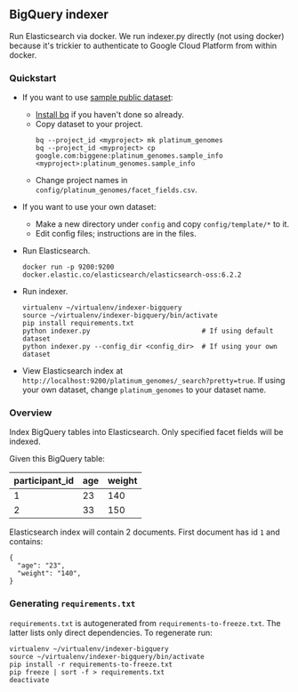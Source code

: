 ## BigQuery indexer

Run Elasticsearch via docker. We run indexer.py directly (not using
docker) because it's trickier to authenticate to Google Cloud Platform from
within docker.

### Quickstart

* If you want to use [sample public dataset](https://bigquery.cloud.google.com/table/google.com:biggene:platinum_genomes.sample_info):
  * [Install bq](https://cloud.google.com/bigquery/docs/bq-command-line-tool#installation)
if you haven't done so already.
  * Copy dataset to your project.
    ```
    bq --project_id <myproject> mk platinum_genomes
    bq --project_id <myproject> cp google.com:biggene:platinum_genomes.sample_info  <myproject>:platinum_genomes.sample_info
    ```
  * Change project names in `config/platinum_genomes/facet_fields.csv`.
* If you want to use your own dataset:
  * Make a new directory under `config` and copy `config/template/*` to it.
  * Edit config files; instructions are in the files.
* Run Elasticsearch.

    ```
    docker run -p 9200:9200 docker.elastic.co/elasticsearch/elasticsearch-oss:6.2.2
    ```
* Run indexer.

    ```
    virtualenv ~/virtualenv/indexer-bigquery
    source ~/virtualenv/indexer-bigquery/bin/activate
    pip install requirements.txt
    python indexer.py                            # If using default dataset
    python indexer.py --config_dir <config_dir>  # If using your own dataset
    ```

* View Elasticsearch index at
 `http://localhost:9200/platinum_genomes/_search?pretty=true`. If using your
 own dataset, change `platinum_genomes` to your dataset name.

### Overview

Index BigQuery tables into Elasticsearch. Only specified facet fields will be indexed.

Given this BigQuery table:

  participant_id | age | weight
  --- | --- |---
  1 | 23 | 140
  2 | 33 | 150

Elasticsearch index will contain 2 documents. First document has id `1` and contains:

	{
	  "age": "23",
	  "weight": "140",
	}

### Generating `requirements.txt`

`requirements.txt` is autogenerated from `requirements-to-freeze.txt`. The
latter lists only direct dependencies. To regenerate run:

```
virtualenv ~/virtualenv/indexer-bigquery
source ~/virtualenv/indexer-bigquery/bin/activate
pip install -r requirements-to-freeze.txt
pip freeze | sort -f > requirements.txt
deactivate
```
